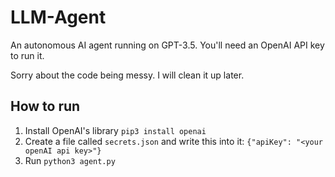 # LLM-Agent
An autonomous AI agent running on GPT-3.5. You'll need an OpenAI API key to run it. 

Sorry about the code being messy. I will clean it up later. 

## How to run

1. Install OpenAI's library `pip3 install openai`
2. Create a file called `secrets.json` and write this into it: `{"apiKey": "<your openAI api key>"}` 
3. Run `python3 agent.py`
